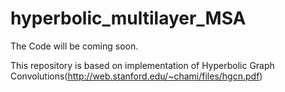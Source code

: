 # hyperbolic_multilayer_MSA
The Code will be coming soon.

This repository is based on implementation of Hyperbolic Graph Convolutions(http://web.stanford.edu/~chami/files/hgcn.pdf)
